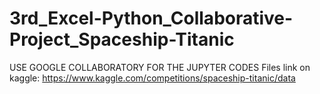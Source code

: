 # 3rd_Excel-Python_Collaborative-Project_Spaceship-Titanic
USE GOOGLE COLLABORATORY FOR THE JUPYTER CODES
Files link on kaggle: https://www.kaggle.com/competitions/spaceship-titanic/data
